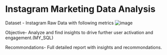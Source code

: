 # Instagram Marketing Data Analysis

Dataset - Instagram Raw Data with following metrics
![image](https://github.com/user-attachments/assets/d5332bb3-265a-41e4-b893-24f0acaade6b)

Objective- Analyze and find insights to drive further user activation and engagement.(MY_SQL)



Recommondations- Full detailed report with insights and recommondations.
